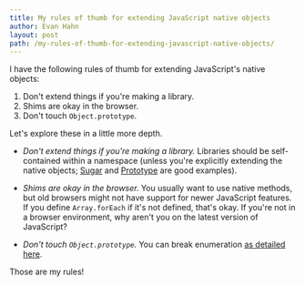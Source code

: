 ```yaml
---
title: My rules of thumb for extending JavaScript native objects
author: Evan Hahn
layout: post
path: /my-rules-of-thumb-for-extending-javascript-native-objects/
---
```


I have the following rules of thumb for extending JavaScript's native objects:

1.  Don't extend things if you're making a library.
2.  Shims are okay in the browser.
3.  Don't touch `Object.prototype`.

Let's explore these in a little more depth.

- _Don't extend things if you're making a library._ Libraries should be self-contained within a namespace (unless you're explicitly extending the native objects; [Sugar][1] and [Prototype][2] are good examples).

- _Shims are okay in the browser._ You usually want to use native methods, but old browsers might not have support for newer JavaScript features. If you define `Array.forEach` if it's not defined, that's okay. If you're not in a browser environment, why aren't you on the latest version of JavaScript?

- _Don't touch `Object.prototype`._ You can break enumeration [as detailed here][3].

Those are my rules!

[1]: http://sugarjs.com/
[2]: http://prototypejs.org/
[3]: http://erik.eae.net/archives/2005/06/06/22.13.54/
